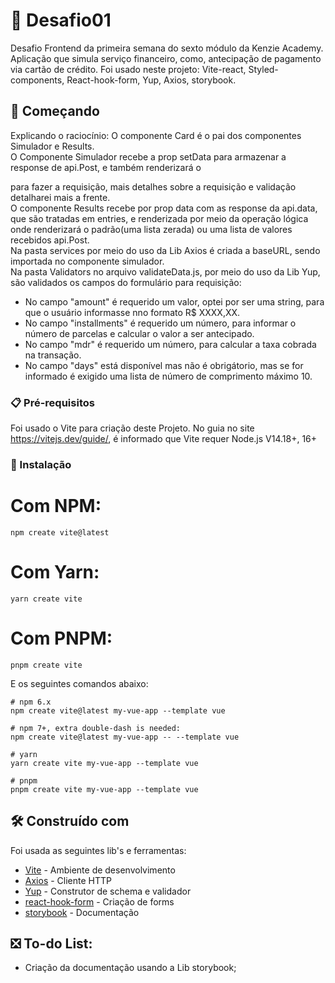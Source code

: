# 🧠 Desafio01

Desafio Frontend da primeira semana do sexto módulo da Kenzie Academy.
Aplicação que simula serviço financeiro, como, antecipação de pagamento via cartão de crédito.
Foi usado neste projeto: Vite-react, Styled-components, React-hook-form, Yup, Axios, storybook.

## 🚀 Começando

Explicando o raciocínio:
O componente Card é o pai dos componentes Simulador e Results.<br/>
O Componente Simulador recebe a prop setData para armazenar a response de api.Post, e também renderizará o <form> para fazer a requisição, mais detalhes sobre a requisição e validação detalharei mais a frente.<br/>
O componente  Results recebe por prop data com as response da api.data, que são tratadas em entries, e renderizada por meio da operação lógica onde renderizará o padrão(uma lista zerada) ou uma lista de valores recebidos api.Post.<br/>
Na pasta services por meio do uso da Lib Axios é criada a baseURL, sendo importada no componente simulador.<br/>
Na pasta Validators no arquivo validateData.js, por meio do uso da Lib Yup, são validados os campos do formulário para requisição:<br/>
* No campo "amount" é requerido um valor, optei por ser uma string, para que o usuário informasse nno formato R$ XXXX,XX.<br/>
* No campo "installments" é requerido um número, para informar o número de parcelas e calcular o valor a ser antecipado.<br/>
* No campo "mdr" é requerido um número, para calcular a taxa cobrada na transação.<br/>
* No campo "days" está disponível mas não é obrigátorio, mas se for informado é exigido uma lista de número de comprimento máximo 10.<br/>
    


### 📋 Pré-requisitos

Foi usado o Vite para criação deste Projeto.
No guia no site https://vitejs.dev/guide/, é informado que Vite requer Node.js V14.18+, 16+



### 🔧 Instalação

# Com NPM:
    npm create vite@latest
# Com Yarn:
    yarn create vite
# Com PNPM:
    pnpm create vite
    
E os seguintes comandos abaixo:

    # npm 6.x
    npm create vite@latest my-vue-app --template vue

    # npm 7+, extra double-dash is needed:
    npm create vite@latest my-vue-app -- --template vue

    # yarn
    yarn create vite my-vue-app --template vue

    # pnpm
    pnpm create vite my-vue-app --template vue 




## 🛠️ Construído com

Foi usada as seguintes lib's e ferramentas:

* [Vite](https://vitejs.dev/) - Ambiente de desenvolvimento
* [Axios](https://axios-http.com/ptbr/docs/intro) - Cliente HTTP
* [Yup](https://www.npmjs.com/package/yup) - Construtor de schema e validador
* [react-hook-form](https://react-hook-form.com/) - Criação de forms
* [storybook](https://storybook.js.org/) - Documentação

## ❎ To-do List:
* Criação da documentação usando a Lib storybook;

